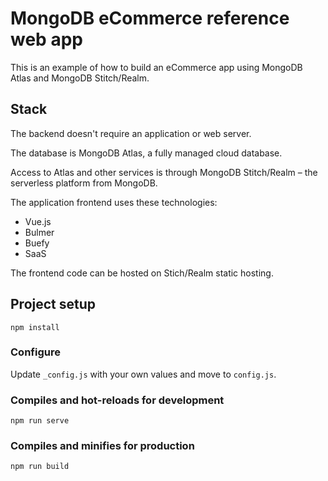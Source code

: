 # MongoDB eCommerce reference web app

This is an example of how to build an eCommerce app using MongoDB Atlas and MongoDB Stitch/Realm.

## Stack

The backend doesn't require an application or web server.

The database is MongoDB Atlas, a fully managed cloud database.

Access to Atlas and other services is through MongoDB Stitch/Realm – the serverless platform from MongoDB.

The application frontend uses these technologies:

- Vue.js
- Bulmer
- Buefy
- SaaS

The frontend code can be hosted on Stich/Realm static hosting.

## Project setup
```
npm install
```
### Configure
Update `_config.js` with your own values and move to `config.js`.

### Compiles and hot-reloads for development
```
npm run serve
```

### Compiles and minifies for production
```
npm run build
```
